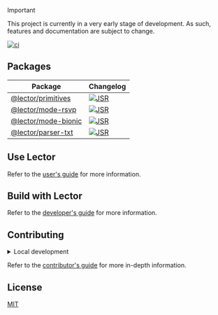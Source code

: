 > [!IMPORTANT]
> This project is currently in a very early stage of development. As such,
> features and documentation are subject to change.

[![ci](https://github.com/ju4n97/lector/actions/workflows/ci.yaml/badge.svg)](https://github.com/ju4n97/lector/actions/workflows/ci.yaml)

## Packages

| Package                                     | Changelog                                                                               |
| ------------------------------------------- | --------------------------------------------------------------------------------------- |
| [@lector/primitives](packages/primitives)   | [![JSR](https://jsr.io/badges/@lector/primitives)](https://jsr.io/@lector/primitives)   |
| [@lector/mode-rsvp](packages/mode-rsvp)     | [![JSR](https://jsr.io/badges/@lector/mode-rsvp)](https://jsr.io/@lector/mode-rsvp)     |
| [@lector/mode-bionic](packages/mode-bionic) | [![JSR](https://jsr.io/badges/@lector/mode-bionic)](https://jsr.io/@lector/mode-bionic) |
| [@lector/parser-txt](packages/parser-txt)   | [![JSR](https://jsr.io/badges/@lector/parser-txt)](https://jsr.io/@lector/parser-txt)   |

## Use Lector

Refer to the [user's guide](https://lector.pages.dev/docs/users) for more
information.

## Build with Lector

Refer to the [developer's guide](https://lector.pages.dev/docs/developers) for
more information.

## Contributing

<details>
    <summary>Local development</summary>

- Clone this repository.
- Install the latest version of [Bun](https://bun.sh/).
- Install the project dependencies with `bun install`.
- Run:
  - `bun run dev:play` to start the development server of the web playground.
  - `bun run dev:browser` to start the development server of the browser extension.
  - `bun run test` to run the unit tests.

</details>

Refer to the [contributor's guide](CONTRIBUTING.md) for more in-depth
information.

## License

[MIT](LICENSE)
